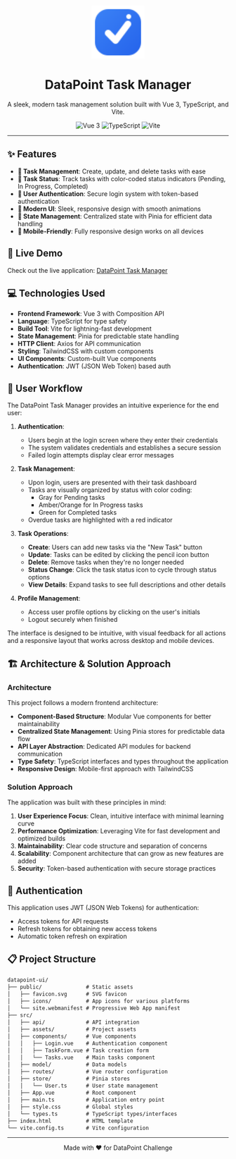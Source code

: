<div align="center">
  <img src="public/favicon.svg" alt="DataPoint Logo" width="120" height="120" />
  <h1>DataPoint Task Manager</h1>
  <p>A sleek, modern task management solution built with Vue 3, TypeScript, and Vite.</p>

  <div>
    <img src="https://img.shields.io/badge/Vue.js-3.x-4FC08D?style=for-the-badge&logo=vue.js&logoColor=white" alt="Vue 3" />
    <img src="https://img.shields.io/badge/TypeScript-4.x-3178C6?style=for-the-badge&logo=typescript&logoColor=white" alt="TypeScript" />
    <img src="https://img.shields.io/badge/Vite-Latest-646CFF?style=for-the-badge&logo=vite&logoColor=white" alt="Vite" />
  </div>
</div>

---

## ✨ Features

- **📝 Task Management**: Create, update, and delete tasks with ease
- **🚥 Task Status**: Track tasks with color-coded status indicators (Pending, In Progress, Completed)
- **👤 User Authentication**: Secure login system with token-based authentication
- **🎨 Modern UI**: Sleek, responsive design with smooth animations
- **🔄 State Management**: Centralized state with Pinia for efficient data handling
- **📱 Mobile-Friendly**: Fully responsive design works on all devices

## 🚀 Live Demo

Check out the live application: [DataPoint Task Manager](https://datapoint-tasks.netlify.app/)

## 💻 Technologies Used

- **Frontend Framework**: Vue 3 with Composition API
- **Language**: TypeScript for type safety
- **Build Tool**: Vite for lightning-fast development
- **State Management**: Pinia for predictable state handling
- **HTTP Client**: Axios for API communication
- **Styling**: TailwindCSS with custom components
- **UI Components**: Custom-built Vue components
- **Authentication**: JWT (JSON Web Token) based auth


## 👤 User Workflow

The DataPoint Task Manager provides an intuitive experience for the end user:

1. **Authentication**:
   - Users begin at the login screen where they enter their credentials
   - The system validates credentials and establishes a secure session
   - Failed login attempts display clear error messages

2. **Task Management**:
   - Upon login, users are presented with their task dashboard
   - Tasks are visually organized by status with color coding:
     - Gray for Pending tasks
     - Amber/Orange for In Progress tasks
     - Green for Completed tasks
   - Overdue tasks are highlighted with a red indicator

3. **Task Operations**:
   - **Create**: Users can add new tasks via the "New Task" button
   - **Update**: Tasks can be edited by clicking the pencil icon button
   - **Delete**: Remove tasks when they're no longer needed
   - **Status Change**: Click the task status icon to cycle through status options
   - **View Details**: Expand tasks to see full descriptions and other details

4. **Profile Management**:
   - Access user profile options by clicking on the user's initials
   - Logout securely when finished

The interface is designed to be intuitive, with visual feedback for all actions and a responsive layout that works across desktop and mobile devices.

## 🏗️ Architecture & Solution Approach

### Architecture

This project follows a modern frontend architecture:

- **Component-Based Structure**: Modular Vue components for better maintainability
- **Centralized State Management**: Using Pinia stores for predictable data flow
- **API Layer Abstraction**: Dedicated API modules for backend communication
- **Type Safety**: TypeScript interfaces and types throughout the application
- **Responsive Design**: Mobile-first approach with TailwindCSS

### Solution Approach

The application was built with these principles in mind:

1. **User Experience Focus**: Clean, intuitive interface with minimal learning curve
2. **Performance Optimization**: Leveraging Vite for fast development and optimized builds
3. **Maintainability**: Clear code structure and separation of concerns
4. **Scalability**: Component architecture that can grow as new features are added
5. **Security**: Token-based authentication with secure storage practices

## 🔐 Authentication

This application uses JWT (JSON Web Tokens) for authentication:

- Access tokens for API requests
- Refresh tokens for obtaining new access tokens
- Automatic token refresh on expiration

## 📋 Project Structure

```
datapoint-ui/
├── public/              # Static assets
│   ├── favicon.svg      # SVG favicon
│   ├── icons/           # App icons for various platforms
│   └── site.webmanifest # Progressive Web App manifest
├── src/
│   ├── api/             # API integration
│   ├── assets/          # Project assets
│   ├── components/      # Vue components
│   │   ├── Login.vue    # Authentication component
│   │   ├── TaskForm.vue # Task creation form
│   │   └── Tasks.vue    # Main tasks component
│   ├── model/           # Data models
│   ├── routes/          # Vue router configuration
│   ├── store/           # Pinia stores
│   │   └── User.ts      # User state management
│   ├── App.vue          # Root component
│   ├── main.ts          # Application entry point
│   ├── style.css        # Global styles
│   └── types.ts         # TypeScript types/interfaces
├── index.html           # HTML template
└── vite.config.ts       # Vite configuration
```

---

<div align="center">
  <p>Made with ❤️ for DataPoint Challenge</p>
</div>

